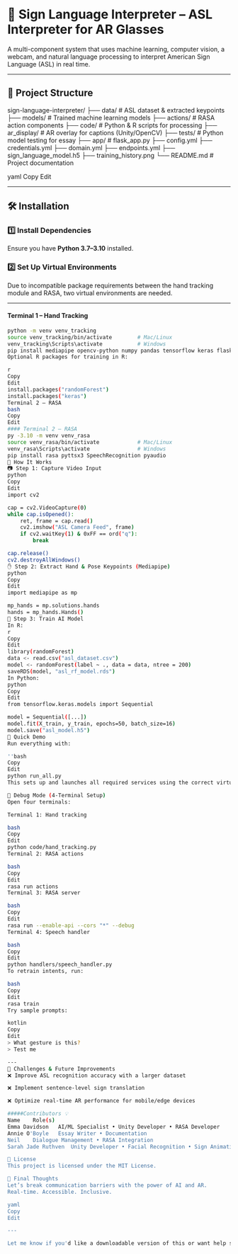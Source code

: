 # 🧠 Sign Language Interpreter – ASL Interpreter for AR Glasses

A multi-component system that uses machine learning, computer vision, a webcam, and natural language processing to interpret American Sign Language (ASL) in real time.

---

## 📁 Project Structure

sign-language-interpreter/
├── data/ # ASL dataset & extracted keypoints
├── models/ # Trained machine learning models
├── actions/ # RASA action components
├── code/ # Python & R scripts for processing
├── ar_display/ # AR overlay for captions (Unity/OpenCV)
├── tests/ # Python model testing for essay
├── app/ # flask_app.py
├── config.yml
├── credentials.yml
├── domain.yml
├── endpoints.yml
├── sign_language_model.h5
├── training_history.png
└── README.md # Project documentation

yaml
Copy
Edit

---

## 🛠️ Installation

### 1️⃣ Install Dependencies

Ensure you have **Python 3.7–3.10** installed.

### 2️⃣ Set Up Virtual Environments

Due to incompatible package requirements between the hand tracking module and RASA, two virtual environments are needed.

---

#### Terminal 1 – Hand Tracking

```bash
python -m venv venv_tracking
source venv_tracking/bin/activate        # Mac/Linux
venv_tracking\Scripts\activate           # Windows
pip install mediapipe opencv-python numpy pandas tensorflow keras flask flask-cors deepface tf-keras
Optional R packages for training in R:

r
Copy
Edit
install.packages("randomForest")
install.packages("keras")
Terminal 2 – RASA
bash
Copy
Edit
#### Terminal 2 – RASA
py -3.10 -m venv venv_rasa
source venv_rasa/bin/activate            # Mac/Linux
venv_rasa\Scripts\activate               # Windows
pip install rasa pyttsx3 SpeechRecognition pyaudio
🎥 How It Works
📷 Step 1: Capture Video Input
python
Copy
Edit
import cv2

cap = cv2.VideoCapture(0)
while cap.isOpened():
    ret, frame = cap.read()
    cv2.imshow("ASL Camera Feed", frame)
    if cv2.waitKey(1) & 0xFF == ord("q"):
        break

cap.release()
cv2.destroyAllWindows()
✋ Step 2: Extract Hand & Pose Keypoints (Mediapipe)
python
Copy
Edit
import mediapipe as mp

mp_hands = mp.solutions.hands
hands = mp_hands.Hands()
🧠 Step 3: Train AI Model
In R:
r
Copy
Edit
library(randomForest)
data <- read.csv("asl_dataset.csv")
model <- randomForest(label ~ ., data = data, ntree = 200)
saveRDS(model, "asl_rf_model.rds")
In Python:
python
Copy
Edit
from tensorflow.keras.models import Sequential

model = Sequential([...])
model.fit(X_train, y_train, epochs=50, batch_size=16)
model.save("asl_model.h5")
🔄 Quick Demo
Run everything with:

''bash
Copy
Edit
python run_all.py
This sets up and launches all required services using the correct virtual environments.

🐞 Debug Mode (4-Terminal Setup)
Open four terminals:

Terminal 1: Hand tracking

bash
Copy
Edit
python code/hand_tracking.py
Terminal 2: RASA actions

bash
Copy
Edit
rasa run actions
Terminal 3: RASA server

bash
Copy
Edit
rasa run --enable-api --cors "*" --debug
Terminal 4: Speech handler

bash
Copy
Edit
python handlers/speech_handler.py
To retrain intents, run:

bash
Copy
Edit
rasa train
Try sample prompts:

kotlin
Copy
Edit
> What gesture is this?
> Test me

---
📌 Challenges & Future Improvements
❌ Improve ASL recognition accuracy with a larger dataset

❌ Implement sentence-level sign translation

❌ Optimize real-time AR performance for mobile/edge devices

#####Contributors 💡
Name	Role(s)
Emma Davidson	AI/ML Specialist • Unity Developer • RASA Developer
Annie O'Boyle	Essay Writer • Documentation
Neil	Dialogue Management • RASA Integration
Sarah Jade Ruthven	Unity Developer • Facial Recognition • Sign Animation

📜 License
This project is licensed under the MIT License.

🌟 Final Thoughts
Let’s break communication barriers with the power of AI and AR.
Real-time. Accessible. Inclusive.

yaml
Copy
Edit

---

Let me know if you'd like a downloadable version of this or want help setting it up on your GitHub Pages or website.








